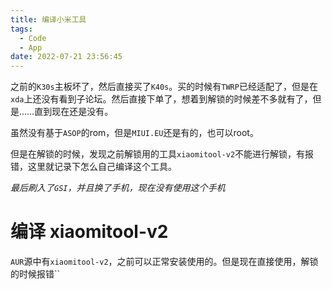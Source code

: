 ```yaml
---
title: 编译小米工具
tags:
  - Code
  - App
date: 2022-07-21 23:56:45
---
```


之前的`K30s`主板坏了，然后直接买了`K40s`。买的时候有`TWRP`已经适配了，但是在`xda`上还没有看到子论坛。然后直接下单了，想着到解锁的时候差不多就有了，但是……直到现在还是没有。

虽然没有基于`ASOP`的rom，但是`MIUI.EU`还是有的，也可以root。

但是在解锁的时候，发现之前解锁用的工具`xiaomitool-v2`不能进行解锁，有报错，这里就记录下怎么自己编译这个工具。

_最后刷入了`GSI`，并且换了手机，现在没有使用这个手机_

<!--more-->

# 编译 xiaomitool-v2

`AUR`源中有`xiaomitool-v2`，之前可以正常安装使用的。但是现在直接使用，解锁的时候报错``
